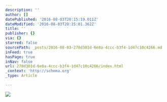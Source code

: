 ```yaml
---
description: ''
author: []
datePublished: '2016-08-03T20:15:19.011Z'
dateModified: '2016-08-03T20:15:01.362Z'
title: ''
publisher: {}
via: {}
starred: false
sourcePath: _posts/2016-08-03-278d301d-6e8a-4ccc-b3f4-1d47c10c4266.md
inFeed: true
hasPage: true
inNav: false
url: 278d301d-6e8a-4ccc-b3f4-1d47c10c4266/index.html
_context: 'http://schema.org'
_type: Article

---
```

![](https://the-grid-user-content.s3-us-west-2.amazonaws.com/c23bab9f-3d53-44ce-821c-7dc16700985c.jpg)